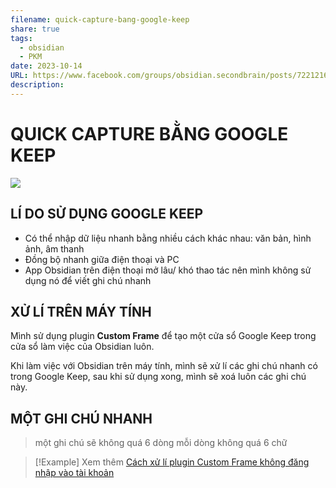 ```yaml
---
filename: quick-capture-bang-google-keep
share: true
tags:
  - obsidian
  - PKM
date: 2023-10-14
URL: https://www.facebook.com/groups/obsidian.secondbrain/posts/722121669788638
description: 
---
```


# QUICK CAPTURE BẰNG GOOGLE KEEP

![](https://i.imgur.com/XfuHZKL.png)


## LÍ DO SỬ DỤNG GOOGLE KEEP

- Có thể nhập dữ liệu nhanh bằng nhiều cách khác nhau: văn bản, hình ảnh, âm thanh
- Đồng bộ nhanh giữa điện thoại và PC
- App Obsidian trên điện thoại mở lâu/ khó thao tác nên mình không sử dụng nó để viết ghi chú nhanh

## XỬ LÍ TRÊN MÁY TÍNH

Mình sử dụng plugin **Custom Frame** để tạo một cửa sổ Google Keep trong cửa sổ làm việc của Obsidian luôn.

Khi làm việc với Obsidian trên máy tính, mình sẽ xử lí các ghi chú nhanh có trong Google Keep, sau khi sử dụng xong, mình sẽ xoá luôn các ghi chú này.

## MỘT GHI CHÚ NHANH

> một ghi chú sẽ không quá 6 dòng mỗi dòng không quá 6 chữ

> [!Example] Xem thêm
> [Cách xử lí plugin Custom Frame không đăng nhập vào tài khoản](./cach-xu-li-plugin-custom-frame-khong-dang-nhap-vao-tai-khoan.md)